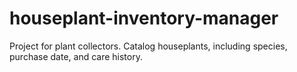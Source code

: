 # houseplant-inventory-manager
Project for plant collectors. Catalog houseplants, including species, purchase date, and care history.
